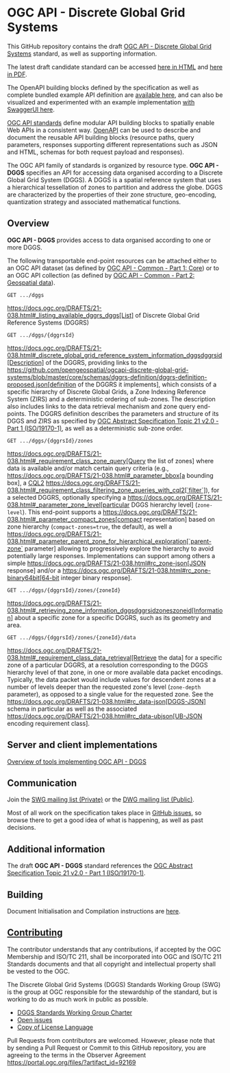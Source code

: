 # OGC API - Discrete Global Grid Systems

This GitHub repository contains the draft [OGC API - Discrete Global Grid Systems](https://ogcapi.ogc.org/dggs/) standard, as well as supporting information.

The latest draft candidate standard can be accessed [here in HTML](https://docs.ogc.org/DRAFTS/21-038.html) and [here in PDF](https://docs.ogc.org/DRAFTS/21-038.pdf).

The OpenAPI building blocks defined by the specification as well as complete bundled example API definition are [available here](https://github.com/opengeospatial/ogcapi-discrete-global-grid-systems/tree/master/openapi), and can also be visualized and experimented with an example implementation [with SwaggerUI here](https://petstore.swagger.io/?url=https://raw.githubusercontent.com/opengeospatial/ogcapi-discrete-global-grid-systems/master/openapi/ogcapi-dggs-1.bundled.json).

[OGC API standards](https://ogcapi.ogc.org/) define modular API building blocks to spatially enable Web APIs
in a consistent way. [OpenAPI](https://openapis.org) can be used to describe and document the reusable API building blocks (resource paths, query parameters, responses supporting different representations such as JSON and HTML, schemas for both request payload and responses).

The OGC API family of standards is organized by resource type. **OGC API - DGGS** specifies an API for accessing data organised according to a Discrete Global Grid System (DGGS). A DGGS is a spatial reference system that uses a hierarchical tessellation of zones to partition and address the globe. DGGS are characterized by the properties of their zone structure, geo-encoding, quantization strategy and associated mathematical functions.

## Overview

**OGC API - DGGS** provides access to data organised according to one or more DGGS.

The following transportable end-point resources can be attached either to an OGC API dataset (as defined by [OGC API - Common - Part 1: Core](http://docs.ogc.org/DRAFTS/19-072.html)) or to an OGC API collection (as defined by [OGC API - Common - Part 2: Geospatial data](http://docs.ogc.org/DRAFTS/20-024.html)).

```
GET .../dggs
```

https://docs.ogc.org/DRAFTS/21-038.html#_listing_available_dggrs_dggs[List] of Discrete Global Grid Reference Systems (DGGRS)

```
GET .../dggs/{dggrsId}
```

https://docs.ogc.org/DRAFTS/21-038.html#_discrete_global_grid_reference_system_information_dggsdggrsid[Description] of the DGGRS, providing links to the https://github.com/opengeospatial/ogcapi-discrete-global-grid-systems/blob/master/core/schemas/dggrs-definition/dggrs-definition-proposed.json[definition of the DGGRS it implements], which consists of a specific hierarchy of Discrete Global Grids, a Zone Indexing Reference System (ZIRS) and a deterministic ordering of sub-zones.
The description also includes links to the data retrieval mechanism and zone query end-points.
The DGGRS definition describes the parameters and structure of its DGGS and ZIRS as specified by [OGC Abstract Specification Topic 21 v2.0 - Part 1 (ISO/19170-1)](https://docs.ogc.org/as/20-040r3/20-040r3.html),
as well as a deterministic sub-zone order.

```
GET .../dggs/{dggrsId}/zones
```

https://docs.ogc.org/DRAFTS/21-038.html#_requirement_class_zone_query[Query the list of zones] where data is available and/or match certain query criteria (e.g., https://docs.ogc.org/DRAFTS/21-038.html#_parameter_bbox[a bounding box], a [CQL2](http://docs.ogc.org/DRAFTS/21-065.html) https://docs.ogc.org/DRAFTS/21-038.html#_requirement_class_filtering_zone_queries_with_cql2[`filter`]), for a selected DGGRS, optionally specifying a https://docs.ogc.org/DRAFTS/21-038.html#_parameter_zone_level[particular DGGS hierarchy level] (`zone-level`).
This end-point supports a https://docs.ogc.org/DRAFTS/21-038.html#_parameter_compact_zones[compact representation] based on zone hierarchy (`compact-zones=true`, the default), as well a https://docs.ogc.org/DRAFTS/21-038.html#_parameter_parent_zone_for_hierarchical_exploration[`parent-zone` parameter] allowing to progressively explore the hierarchy to avoid potentially large responses.
Implementations can support among others a simple https://docs.ogc.org/DRAFTS/21-038.html#rc_zone-json[JSON response] and/or a https://docs.ogc.org/DRAFTS/21-038.html#rc_zone-binary64bit[64-bit integer binary response].

```
GET .../dggs/{dggrsId}/zones/{zoneId}
```

https://docs.ogc.org/DRAFTS/21-038.html#_retrieving_zone_information_dggsdggrsidzoneszoneid[Information] about a specific zone for a specific DGGRS, such as its geometry and area.

```
GET .../dggs/{dggrsId}/zones/{zoneId}/data
```

https://docs.ogc.org/DRAFTS/21-038.html#_requirement_class_data_retrieval[Retrieve the data] for a specific zone of a particular DGGRS, at a resolution corresponding to the DGGS hierarchy level of that zone, in one or more available data packet encodings.
Typically, the data packet would include values for descendent zones at a number of levels deeper than the requested zone's level (`zone-depth` parameter), as opposed to a single value for the requested zone.
See the https://docs.ogc.org/DRAFTS/21-038.html#rc_data-json[DGGS-JSON] schema in particular as well as the associated https://docs.ogc.org/DRAFTS/21-038.html#rc_data-ubjson[UB-JSON encoding requirement class].

## Server and client implementations

[Overview of tools implementing OGC API - DGGS](implementations/README.adoc)

## Communication

Join the [SWG mailing list (Private)](https://lists.ogc.org/mailman/listinfo/dggs.swg) or the [DWG mailing list (Public)](https://lists.ogc.org/mailman/listinfo/dggs.dwg).

Most of all work on the specification takes place in [GitHub issues](https://github.com/opengeospatial/ogcapi-discrete-global-grid-systems/issues),
so browse there to get a good idea of what is happening, as well as past decisions.


## Additional information

The draft **OGC API - DGGS** standard references the [OGC Abstract Specification Topic 21 v2.0 - Part 1 (ISO/19170-1)](https://docs.ogc.org/as/20-040r3/20-040r3.html).

## Building

Document Initialisation and Compilation instructions are [here](https://github.com/opengeospatial/ogcapi-discrete-global-grid-systems/blob/master/building.adoc).

## [Contributing](CONTRIBUTING.md)

The contributor understands that any contributions, if accepted by the OGC Membership and ISO/TC 211, shall be incorporated into OGC and ISO/TC 211 Standards documents and that all copyright and intellectual property shall be vested to the OGC.

The Discrete Global Grid Systems (DGGS) Standards Working Group (SWG) is the group at OGC responsible for the stewardship of the standard, but is working to do as much work in public as possible.

* [DGGS Standards Working Group Charter](https://www.ogc.org/projects/groups/dggsswg)
* [Open issues](https://github.com/opengeospatial/ogcapi-discrete-global-grid-systems/issues)
* [Copy of License Language](https://raw.githubusercontent.com/opengeospatial/ogcapi-discrete-global-grid-systems/master/LICENSE)

Pull Requests from contributors are welcomed. However, please note that by sending a Pull Request or Commit to this GitHub repository, you are agreeing to the terms in the Observer Agreement https://portal.ogc.org/files/?artifact_id=92169
